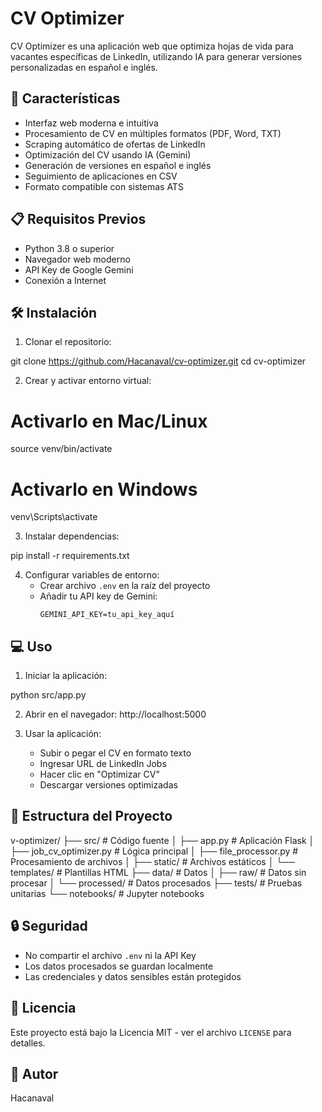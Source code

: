 # CV Optimizer

CV Optimizer es una aplicación web que optimiza hojas de vida para vacantes específicas de LinkedIn, utilizando IA para generar versiones personalizadas en español e inglés.

## 🚀 Características

- Interfaz web moderna e intuitiva
- Procesamiento de CV en múltiples formatos (PDF, Word, TXT)
- Scraping automático de ofertas de LinkedIn
- Optimización del CV usando IA (Gemini)
- Generación de versiones en español e inglés
- Seguimiento de aplicaciones en CSV
- Formato compatible con sistemas ATS

## 📋 Requisitos Previos

- Python 3.8 o superior
- Navegador web moderno
- API Key de Google Gemini
- Conexión a Internet

## 🛠️ Instalación

1. Clonar el repositorio:

git clone https://github.com/Hacanaval/cv-optimizer.git
cd cv-optimizer

2. Crear y activar entorno virtual:
# Activarlo en Mac/Linux
source venv/bin/activate  

# Activarlo en Windows
venv\Scripts\activate

3. Instalar dependencias:

pip install -r requirements.txt

4. Configurar variables de entorno:
   - Crear archivo `.env` en la raíz del proyecto
   - Añadir tu API key de Gemini:
     ```
     GEMINI_API_KEY=tu_api_key_aquí
     ```

## 💻 Uso

1. Iniciar la aplicación:

python src/app.py

2. Abrir en el navegador:
http://localhost:5000

3. Usar la aplicación:
   - Subir o pegar el CV en formato texto
   - Ingresar URL de LinkedIn Jobs
   - Hacer clic en "Optimizar CV"
   - Descargar versiones optimizadas

## 📁 Estructura del Proyecto
v-optimizer/
├── src/ # Código fuente
│ ├── app.py # Aplicación Flask
│ ├── job_cv_optimizer.py # Lógica principal
│ ├── file_processor.py # Procesamiento de archivos
│ ├── static/ # Archivos estáticos
│ └── templates/ # Plantillas HTML
├── data/ # Datos
│ ├── raw/ # Datos sin procesar
│ └── processed/ # Datos procesados
├── tests/ # Pruebas unitarias
└── notebooks/ # Jupyter notebooks

## 🔒 Seguridad

- No compartir el archivo `.env` ni la API Key
- Los datos procesados se guardan localmente
- Las credenciales y datos sensibles están protegidos

## 📝 Licencia

Este proyecto está bajo la Licencia MIT - ver el archivo `LICENSE` para detalles.

## 👥 Autor

Hacanaval